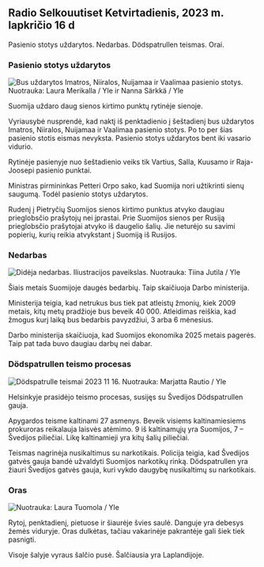 ## Radio Selkouutiset Ketvirtadienis, 2023 m. lapkričio 16 d

Pasienio stotys uždarytos. Nedarbas. Dödspatrullen teismas. Orai.

### Pasienio stotys uždarytos

![Bus uždarytos Imatros, Niiralos, Nuijamaa ir Vaalimaa pasienio stotys. Nuotrauka: Laura Merikalla / Yle ir Nanna Särkkä / Yle](https://images.cdn.yle.fi/image/upload/c_crop,h_1215,w_2161,x_0,y_943/ar_1.777777777777777,c_fill,g6270,wh_g620/dpr_1.0/q_auto:eco/f_auto/fl_lossy/v1700138081/39-1201615655605bd910f3)

Suomija uždaro daug sienos kirtimo punktų rytinėje sienoje.

Vyriausybė nusprendė, kad naktį iš penktadienio į šeštadienį bus uždarytos Imatros, Niiralos, Nuijamaa ir Vaalimaa pasienio stotys. Po to per šias pasienio stotis eismas nevyksta. Pasienio stotys uždarytos bent iki vasario vidurio.

Rytinėje pasienyje nuo šeštadienio veiks tik Vartius, Salla, Kuusamo ir Raja-Joosepi pasienio punktai.

Ministras pirmininkas Petteri Orpo sako, kad Suomija nori užtikrinti sienų saugumą. Todėl pasienio stotys uždarytos.

Rudenį į Pietryčių Suomijos sienos kirtimo punktus atvyko daugiau prieglobsčio prašytojų nei įprastai. Prie Suomijos sienos per Rusiją prieglobsčio prašytojai atvyko iš daugelio šalių. Jie neturėjo su savimi popierių, kurių reikia atvykstant į Suomiją iš Rusijos.

### Nedarbas

![Didėja nedarbas. Iliustracijos paveikslas. Nuotrauka: Tiina Jutila / Yle](https://images.cdn.yle.fi/image/upload/c_crop,h_3007,w_5346,x_0,y_409/ar_1.7777777777777777,c_fill,g_faces,h_6275,/d_pr1275,0q_auto:eco/f_auto/fl_lossy/v1636455286/39-7675556012f34491801)

Šiais metais Suomijoje daugės bedarbių. Taip skaičiuoja Darbo ministerija.

Ministerija teigia, kad netrukus bus tiek pat atleistų žmonių, kiek 2009 metais, kitų metų pradžioje bus beveik 40 000. Atleidimas reiškia, kad žmogus kurį laiką bus bedarbis pavyzdžiui, 3 arba 6 mėnesius.

Darbo ministerija skaičiuoja, kad Suomijos ekonomika 2025 metais pagerės. Taip pat tada buvo daugiau darbų nei dabar.

### Dödspatrullen teismo procesas

![Dödspatrulle teismai 2023 11 16. Nuotrauka: Marjatta Rautio / Yle](https://images.cdn.yle.fi/image/upload/c_crop,h_2295,w_4080,x_0,y_278/ar_1.7777777777777777,c_fill,g_faces,h_1270,/wd_175.q_auto:eco/f_auto/fl_lossy/v1700137634/39-12015276555f550196e3)

Helsinkyje prasidėjo teismo procesas, susijęs su Švedijos Dödspatrullen gauja.

Apygardos teisme kaltinami 27 asmenys. Beveik visiems kaltinamiesiems prokuroras reikalauja laisvės atėmimo. 9 iš kaltinamųjų yra Suomijos, 7 – Švedijos piliečiai. Likę kaltinamieji yra kitų šalių piliečiai.

Teismas nagrinėja nusikaltimus su narkotikais. Policija teigia, kad Švedijos gatvės gauja bandė užvaldyti Suomijos narkotikų rinką. Dödspatrullen yra žiauri Švedijos gatvės gauja, kuri vykdo daugybę nusikaltimų su narkotikais.

### Oras

![ Nuotrauka: Laura Tuomola / Yle](https://images.cdn.yle.fi/image/upload/c_crop,h_1080,w_1919,x_0,y_0/ar_1.7777777777777777,c_fill,g_faces,h_670,/wd_1215,/w0/q_auto:eco/f_auto/fl_lossy/v1700136474/39-1201617655606029adf4)

Rytoj, penktadienį, pietuose ir šiaurėje švies saulė. Danguje yra debesys žemės viduryje. Oras dulkėtas, tačiau vakarinėje pakrantėje gali šiek tiek pasnigti.

Visoje šalyje vyraus šalčio pusė. Šalčiausia yra Laplandijoje.